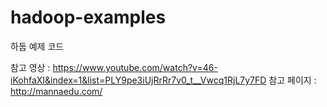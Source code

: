 # hadoop-examples
하둡 예제 코드

참고 영상 : https://www.youtube.com/watch?v=46-iKohfaXI&index=1&list=PLY9pe3iUjRrRr7v0_t__Vwcq1RjL7y7FD
참고 페이지 : http://mannaedu.com/
